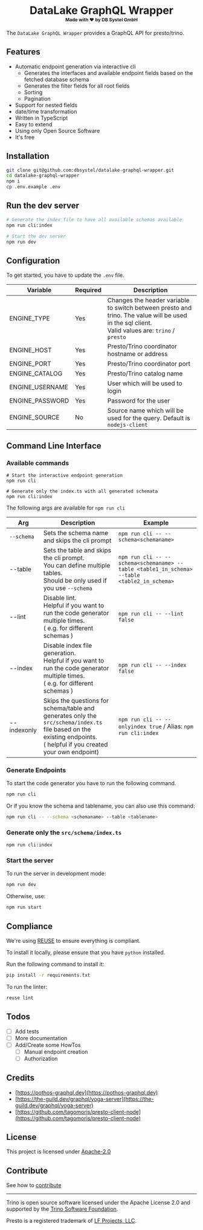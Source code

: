 <!--
SPDX-FileCopyrightText: 2023 DB Systel GmbH

SPDX-License-Identifier: Apache-2.0
-->

<div align="center">
  <h1>
    DataLake GraphQL Wrapper
    <br />
    <span style="font-size:12px">Made with ❤️ by DB Systel GmbH</span>
  </h1>
</div>

The `DataLake GraphQL Wrapper` provides a GraphQL API for presto/trino.

## Features

- Automatic endpoint generation via interactive cli
  - Generates the interfaces and available endpoint fields based on the fetched database schema
  - Generates the filter fields for all root fields
  - Sorting
  - Pagination
- Support for nested fields
- date/time transformation
- Written in TypeScript
- Easy to extend
- Using only Open Source Software
- It's free

## Installation

```bash
git clone git@github.com:dbsystel/datalake-graphql-wrapper.git
cd datalake-graphql-wrapper
npm i
cp .env.example .env
```

## Run the dev server

```bash
# Generate the index file to have all available schemas available
npm run cli:index

# Start the dev server
npm run dev
```

## Configuration

To get started, you have to update the `.env` file.

| Variable        | Required | Description                                                                                                                                         |
| --------------- | -------- | --------------------------------------------------------------------------------------------------------------------------------------------------- |
| ENGINE_TYPE     | Yes      | Changes the header variable to switch between presto and trino. The value will be used in the sql client.<br />Valid values are: `trino` / `presto` |
| ENGINE_HOST     | Yes      | Presto/Trino coordinator hostname or address                                                                                                        |
| ENGINE_PORT     | Yes      | Presto/Trino coordinator port                                                                                                                       |
| ENGINE_CATALOG  | Yes      | Presto/Trino catalog name                                                                                                                           |
| ENGINE_USERNAME | Yes      | User which will be used to login                                                                                                                    |
| ENGINE_PASSWORD | Yes      | Password for the user                                                                                                                               |
| ENGINE_SOURCE   | No       | Source name which will be used for the query. Default is `nodejs-client`                                                                            |

## Command Line Interface

### Available commands

```
# Start the interactive endpoint generation
npm run cli

# Generate only the index.ts with all generated schemata
npm run cli:index
```

The following args are available for `npm run cli`

| Arg         | Description                                                                                                                                                                     | Example                                                                                     |
| ----------- | ------------------------------------------------------------------------------------------------------------------------------------------------------------------------------- | ------------------------------------------------------------------------------------------- |
| `--schema`  | Sets the schema name and skips the cli prompt                                                                                                                                   | `npm run cli -- --schema<schemaname>`                                                       |
| --table     | Sets the table and skips the cli prompt.<br />You can define multiple tables.<br />Should be only used if you use `--schema`                                                    | `npm run cli -- --schema<schemaname> --table <table1_in_schema> --table <table2_in_schema>` |
| --lint      | Disable lint.<br />Helpful if you want to run the code generator multiple times.<br />( e.g. for different schemas )                                                            | `npm run cli -- --lint false`                                                               |
| --index     | Disable index file generation.<br />Helpful if you want to run the code generator multiple times.<br />( e.g. for different schemas )                                           | `npm run cli -- --index false`                                                              |
| --indexonly | Skips the questions for schema/table and generates only the<br /> `src/schema/index.ts` file based on the existing endpoints. <br />( helpful if you created your own endpoint) | `npm run cli -- --onlyindex true` / Alias: `npm run cli:index`                              |

### Generate Endpoints

To start the code generator you have to run the following command.

```bash
npm run cli
```

Or if you know the schema and tablename, you can also use this command:

```bash
npm run cli -- --schema <schemaname> --table <tablename>
```

### Generate only the `src/schema/index.ts`

```bash
npm run cli:index
```

### Start the server

To run the server in development mode:

```bash
npm run dev
```

Otherwise, use:

```bash
npm run start
```

## Compliance

We're using [REUSE](https://reuse.software/) to ensure everything is compliant.

To install it locally, please ensure that you have `python` installed.

Run the following command to install it:

```bash
pip install -r requirements.txt
```

To run the linter:

```bash
reuse lint
```

## Todos

- [ ] Add tests
- [ ] More documentation
- [ ] Add/Create some HowTos
  - [ ] Manual endpoint creation
  - [ ] Authorization

## Credits

- [https://pothos-graphql.dev](https://pothos-graphql.dev)
- [https://the-guild.dev/graphql/yoga-server](https://the-guild.dev/graphql/yoga-server)
- [https://github.com/tagomoris/presto-client-node](https://github.com/tagomoris/presto-client-node)

## License

This project is licensed under [Apache-2.0](LICENSES/Apache-2.0.txt)

## Contribute

See how to [contribute](CONTRIBUTING.md)

---

Trino is open source software licensed under the Apache License 2.0 and supported by the [Trino Software Foundation](https://trino.io/foundation.html).

Presto is a registered trademark of [LF Projects, LLC](https://lfprojects.org/policies/trademark-policy/).
